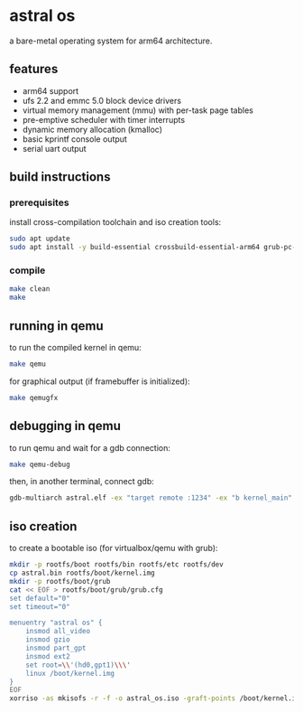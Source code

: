 # astral os

a bare-metal operating system for arm64 architecture.

## features

- arm64 support
- ufs 2.2 and emmc 5.0 block device drivers
- virtual memory management (mmu) with per-task page tables
- pre-emptive scheduler with timer interrupts
- dynamic memory allocation (kmalloc)
- basic kprintf console output
- serial uart output

## build instructions

### prerequisites

install cross-compilation toolchain and iso creation tools:

```bash
sudo apt update
sudo apt install -y build-essential crossbuild-essential-arm64 grub-pc-bin xorriso
```

### compile

```bash
make clean
make
```

## running in qemu

to run the compiled kernel in qemu:

```bash
make qemu
```

for graphical output (if framebuffer is initialized):

```bash
make qemugfx
```

## debugging in qemu

to run qemu and wait for a gdb connection:

```bash
make qemu-debug
```

then, in another terminal, connect gdb:

```bash
gdb-multiarch astral.elf -ex "target remote :1234" -ex "b kernel_main" -ex "c"
```

## iso creation

to create a bootable iso (for virtualbox/qemu with grub):

```bash
mkdir -p rootfs/boot rootfs/bin rootfs/etc rootfs/dev
cp astral.bin rootfs/boot/kernel.img
mkdir -p rootfs/boot/grub
cat << EOF > rootfs/boot/grub/grub.cfg
set default="0"
set timeout="0"

menuentry "astral os" {
    insmod all_video
    insmod gzio
    insmod part_gpt
    insmod ext2
    set root=\\'(hd0,gpt1)\\\'
    linux /boot/kernel.img
}
EOF
xorriso -as mkisofs -r -f -o astral_os.iso -graft-points /boot/kernel.img=astral.bin /boot/grub/grub.cfg=rootfs/boot/grub/grub.cfg
```


